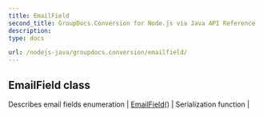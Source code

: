 ```yaml
---
title: EmailField
second_title: GroupDocs.Conversion for Node.js via Java API Reference
description: 
type: docs

url: /nodejs-java/groupdocs.conversion/emailfield/
---
```


## EmailField class
Describes email fields enumeration
| [EmailField](emailfield)() | Serialization function |
